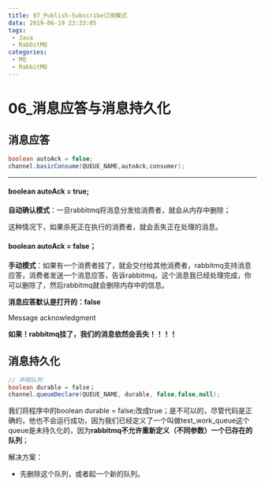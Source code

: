 ```yaml
---
title: 07_Publish-Subscribe订阅模式
data: 2019-06-19 ‏‎‏‎‏‎23:33:05
tags: 
 - Java
 - RabbitMQ
categories:
 - MQ
 - RabbitMQ
---
```


# 06_消息应答与消息持久化

## 消息应答

```java
boolean autoAck = false;
channel.basicConsume(QUEUE_NAME,autoAck,consumer);
```

---

#### boolean autoAck = true;

**自动确认模式**：一旦rabbitmq将消息分发给消费者，就会从内存中删除；

这种情况下，如果杀死正在执行的消费者，就会丢失正在处理的消息。



#### boolean autoAck = false；

**手动模式**：如果有一个消费者挂了，就会交付给其他消费者，rabbitmq支持消息应答，消费者发送一个消息应答，告诉rabbitmq，这个消息我已经处理完成，你可以删除了，然后rabbitmq就会删除内存中的信息。



**消息应答默认是打开的：false**

Message acknowledgment

**如果！rabbitmq挂了，我们的消息依然会丢失！！！！**



## 消息持久化 

```java
// 声明队列
boolean durable = false；
channel.queueDeclare(QUEUE_NAME, durable, false,false,null);
```

我们将程序中的boolean durable = false;改成true；是不可以的，尽管代码是正确的，他也不会运行成功，因为我们已经定义了一个叫做test_work_queue这个queue是未持久化的，因为**rabbitmq不允许重新定义（不同参数）一个已存在的队列**；

解决方案：

- 先删除这个队列，或者起一个新的队列。


